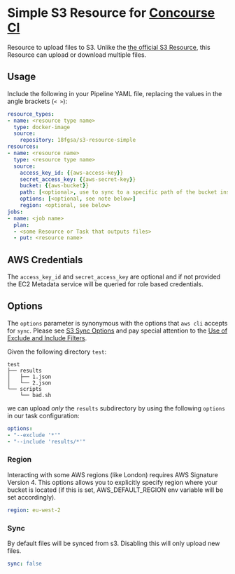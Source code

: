 # Simple S3 Resource for [Concourse CI](http://concourse.ci)

Resource to upload files to S3. Unlike the [the official S3 Resource](https://github.com/concourse/s3-resource), this Resource can upload or download multiple files.

## Usage

Include the following in your Pipeline YAML file, replacing the values in the angle brackets (`< >`):

```yaml
resource_types:
- name: <resource type name>
  type: docker-image
  source:
    repository: 18fgsa/s3-resource-simple
resources:
- name: <resource name>
  type: <resource type name>
  source:
    access_key_id: {{aws-access-key}}
    secret_access_key: {{aws-secret-key}}
    bucket: {{aws-bucket}}
    path: [<optional>, use to sync to a specific path of the bucket instead of root of bucket]
    options: [<optional, see note below>]
    region: <optional, see below>
jobs:
- name: <job name>
  plan:
  - <some Resource or Task that outputs files>
  - put: <resource name>
```

## AWS Credentials

The `access_key_id` and `secret_access_key` are optional and if not provided the EC2 Metadata service will be queried for role based credentials.

## Options

The `options` parameter is synonymous with the options that `aws cli` accepts for `sync`. Please see [S3 Sync Options](http://docs.aws.amazon.com/cli/latest/reference/s3/sync.html#options) and pay special attention to the [Use of Exclude and Include Filters](http://docs.aws.amazon.com/cli/latest/reference/s3/index.html#use-of-exclude-and-include-filters).

Given the following directory `test`:

```
test
├── results
│   ├── 1.json
│   └── 2.json
└── scripts
    └── bad.sh
```

we can upload _only_ the `results` subdirectory by using the following `options` in our task configuration:

```yaml
options:
- "--exclude '*'"
- "--include 'results/*'"
```

### Region
Interacting with some AWS regions (like London) requires AWS Signature Version
4. This options allows you to explicitly specify region where your bucket is
located (if this is set, AWS_DEFAULT_REGION env variable will be set accordingly).

```yaml
region: eu-west-2
```

### Sync
By default files will be synced from s3. Disabling this will only upload new files.

```yaml
sync: false
```
